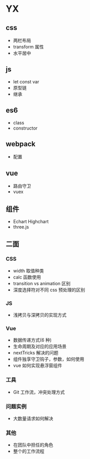 # YX

## css

- 两栏布局
- transform 属性
- 水平居中

## js

- let const var
- 原型链
- 继承

## es6

- class
- constructor

## webpack

- 配置

## vue

- 路由守卫
- vuex

## 组件

- Echart Highchart
- three.js

## 二面

### CSS

- width 取值种类
- calc 函数使用
- transition vs animation 区别
- 深度选择符对不同 css 预处理的区别

### JS

- 浅拷贝与深拷贝的实现方式

### Vue

- 数据传递方式(6 种)
- 生命周期及对应的应用场景
- nextTricks 解决的问题
- 组件独享守卫钩子，参数，如何使用
- vue 如何实现悬浮窗组件

### 工具

- Git 工作流，冲突处理方式

### 问题实例

- 大数量请求如何解决

### 其他

- 在团队中担任的角色
- 整个的工作流程
